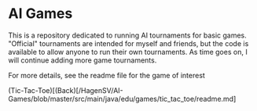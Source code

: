 # AI Games

This is a repository dedicated to running AI tournaments for basic games.
"Official" tournaments are intended for myself and friends, but the code is available to allow anyone to run their own tournaments.
As time goes on, I will continue adding more game tournaments.

For more details, see the readme file for the game of interest

(Tic-Tac-Toe)[(Back)[/HagenSV/AI-Games/blob/master/src/main/java/edu/games/tic_tac_toe/readme.md]